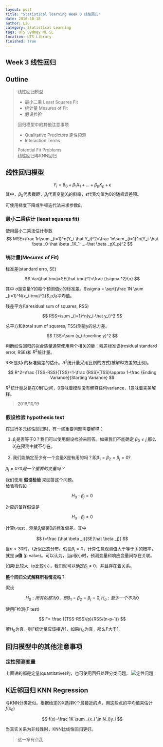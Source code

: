 ```yaml
---
layout: post
title: "Statistical learning Week 3 线性回归"
date: 2016-10-18
author: Liu
category: Statistical Learning
tags: UTS Sydney ML SL
location: UTS Library
finished: true
---
```


Week 3 线性回归
------

## Outline

> 线性回归模型
>   
>  - 最小二乘 Least Squares Fit
>  - 统计量 Mesures of Fit
>  - 假设检验
>
> 回归模型中的其他注意事项
>
>  - Qualitative Predictors 定性预测
>  - Interaction Terms
>
> Potential Fit Problems  
> 线性回归与KNN回归

## 线性回归模型

$$
Y_i=\beta _0+\beta _1X_1+...+\beta _pX_p+\epsilon
$$
其中，$\beta _0$代表截距，$\beta _i$代表变量$X_i$的斜率，$\epsilon$代表均值为0的随机误差项。

可使用梯度下降或牛顿迭代法来求参数$\beta$。

### 最小二乘估计 (least squares fit)

使用最小二乘法估计参数
$$
MSE=\frac 1n\sum _{i=1}^n(Y_i-\hat Y_i)^2=\frac 1n\sum _{i=1}^n(Y_i-\hat \beta _0-\hat \beta _1X_1-...-\hat \beta _pX_p)^2
$$

### 统计量(Mesures of Fit)

标准差(standard erro, SE)

$$
Var(\hat \mu)=SE(\hat \mu)^2=\frac {\sigma ^2}{n}
$$

其中 $\sigma$是变量$Y$的每个预测值$y_i$的标准差。$\sigma = \sqrt{\frac 1N \sum _{i=1}^N(x_i-\mu)^2}$,$\mu$为平均值。


残差平方和(residual sum of squares, RSS)

$$
RSS=\sum _{i=1}^n(y_i-\hat y_i)^2
$$

总平方和(total sum of squares, TSS)测量y的总方差。

$$
TSS=\sum (y_i-\overline y)^2
$$

判断线性回归的拟合质量通常使用两个相关的量：残差标准误(residual standard error, RSE)和 $R^2$统计量。

RSE是对$\epsilon$的标准偏差的估计。$R^2$统计量采用比例的方式(被解释方差的比例)。

$$
R^2=\frac {TSS-RSS}{TSS}=1-\frac {RSS}{TSS}\approx 1-\frac {Ending Variance}{Starting Variance}
$$

$R^2$统计量总是在0到1之间，0意味着模型没有解释任何variance，1意味着完美解释。

> 2016/10/19

### 假设检验 hypothesis test

在进行多元线性回归时，有一些重要问题需要解释：

1. $\beta _j$是否等于0？我们可以使用假设检验来回答。如果我们不能确定 $\beta _0 \neq j$,那么$X _j$在预测中就不存在。

2. 我们能确定至少有一个变量X是有用的吗？即$\beta _1=\beta _2=\beta _j=0$?

_$\beta _j = 0$?X是一个重要的变量吗？_

我们使用 __假设检验__ 来回答这个问题。  
检验零假设：

$$
H_0:\beta _j=0
$$

对应的备择假设是

$$
H_a:\beta _j \neq 0
$$

计算t-test，测量$\beta _j$偏离0的标准偏差。其中

$$
t=\frac {\hat \beta _j}{SE(\hat \beta _j)}
$$

当$n>30$时，t近似正态分布。假设$\beta _j = 0$，计算任意观测值大于等于$|t|$的概率，就是 __p值__ (p value)。可以认为，当p很小时，预测变量和响应变量间存在关联。

如果t比较大（p比较小），我们就可以确定$\beta _j \neq 0$，并且存在着关系。

__整个回归公式解释所有情况吗？__

假设

$$
H_0:所有的都为0，即\beta _1=\beta _2=\beta _j=0, H_a:至少一个不为0
$$

使用F检测(F test)

$$
F= \frac {(TSS-RSS)/p}{RSS/(n-p-1)}
$$

若$H_0$为真，则F统计量应该接近1，如果$H_a$为真，那么F大于1.

## 回归模型中的其他注意事项

### 定性预测变量

上面讲的都是定量(quantitative)的，也可使用回归处理分类问题。
![定性问题](/img/blog/1014/3.jpg)

## K近邻回归 KNN Regression

与KNN分类近似。根据给定的X选择K个最接近的点，用这些点的平均值来估计$f(x_0)$

$$
f(x)=\frac 1K \sum _{x_i \in N_i}y_i
$$

当真实关系为非线性时，KNN比线性回归更好。

>  这一章有点乱




